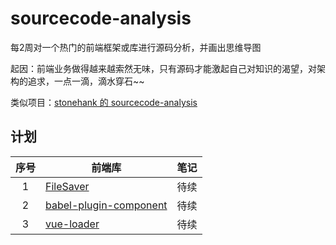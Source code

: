 # sourcecode-analysis

每2周对一个热门的前端框架或库进行源码分析，并画出思维导图

起因：前端业务做得越来越索然无味，只有源码才能激起自己对知识的渴望，对架构的追求，一点一滴，滴水穿石~~

类似项目：[stonehank 的 sourcecode-analysis](https://github.com/stonehank/sourcecode-analysis)

## 计划

序号 | 前端库 | 笔记 |
:-: | --- | --- |
1 | [FileSaver](https://github.com/eligrey/FileSaver.js) | 待续 |
2 | [babel-plugin-component](https://github.com/ant-design/babel-plugin-import) | 待续 |
3 | [vue-loader](https://github.com/vuejs/vue-loader) | 待续 |
